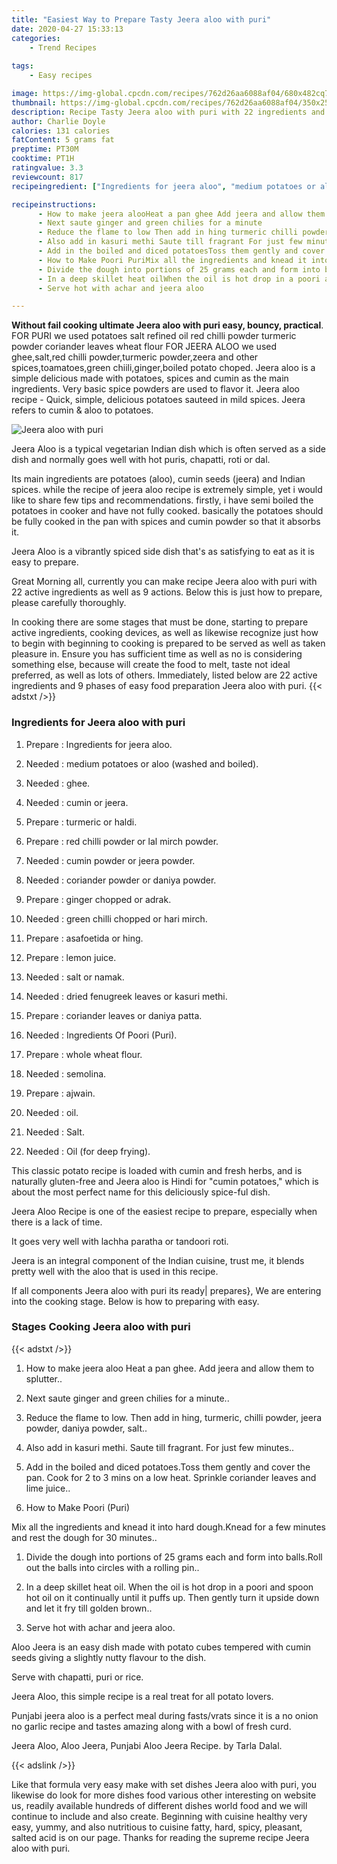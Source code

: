 ```yaml
---
title: "Easiest Way to Prepare Tasty Jeera aloo with puri"
date: 2020-04-27 15:33:13
categories:
    - Trend Recipes
    
tags:
    - Easy recipes

image: https://img-global.cpcdn.com/recipes/762d26aa6088af04/680x482cq70/jeera-aloo-with-puri-recipe-main-photo.jpg
thumbnail: https://img-global.cpcdn.com/recipes/762d26aa6088af04/350x250cq70/jeera-aloo-with-puri-recipe-main-photo.jpg
description: Recipe Tasty Jeera aloo with puri with 22 ingredients and 9 stages of easy cooking.
author: Charlie Doyle
calories: 131 calories
fatContent: 5 grams fat
preptime: PT30M
cooktime: PT1H
ratingvalue: 3.3
reviewcount: 817
recipeingredient: ["Ingredients for jeera aloo", "medium potatoes or aloo washed and boiled", "ghee", "cumin or jeera", "turmeric or haldi", "red chilli powder or lal mirch powder", "cumin powder or jeera powder", "coriander powder or daniya powder", "ginger chopped or adrak", "green chilli chopped or hari mirch", "asafoetida or hing", "lemon juice", "salt or namak", "dried fenugreek leaves or kasuri methi", "coriander leaves or daniya patta", "Ingredients Of Poori Puri", "whole wheat flour", "semolina", "ajwain", "oil", "Salt", "Oil for deep frying"]

recipeinstructions: 
      - How to make jeera alooHeat a pan ghee Add jeera and allow them to splutter 
      - Next saute ginger and green chilies for a minute 
      - Reduce the flame to low Then add in hing turmeric chilli powder jeera powder daniya powder salt 
      - Also add in kasuri methi Saute till fragrant For just few minutes 
      - Add in the boiled and diced potatoesToss them gently and cover the pan Cook for 2 to 3 mins on a low heatSprinkle coriander leaves and lime juice 
      - How to Make Poori PuriMix all the ingredients and knead it into hard doughKnead for a few minutes and rest the dough for 30 minutes 
      - Divide the dough into portions of 25 grams each and form into ballsRoll out the balls into circles with a rolling pin 
      - In a deep skillet heat oilWhen the oil is hot drop in a poori and spoon hot oil on it continually until it puffs upThen gently turn it upside down and let it fry till golden brown 
      - Serve hot with achar and jeera aloo

---
```




**Without fail cooking ultimate Jeera aloo with puri easy, bouncy, practical**. FOR PURI we used potatoes salt refined oil red chilli powder turmeric powder coriander leaves wheat flour FOR JEERA ALOO we used ghee,salt,red chilli powder,turmeric powder,zeera and other spices,toamatoes,green chiili,ginger,boiled potato choped. Jeera aloo is a simple delicious made with potatoes, spices and cumin as the main ingredients. Very basic spice powders are used to flavor it. Jeera aloo recipe - Quick, simple, delicious potatoes sauteed in mild spices. Jeera refers to cumin &amp; aloo to potatoes.


![Jeera aloo with puri](https://img-global.cpcdn.com/recipes/762d26aa6088af04/680x482cq70/jeera-aloo-with-puri-recipe-main-photo.jpg "Jeera aloo with puri")



Jeera Aloo is a typical vegetarian Indian dish which is often served as a side dish and normally goes well with hot puris, chapatti, roti or dal.

Its main ingredients are potatoes (aloo), cumin seeds (jeera) and Indian spices. while the recipe of jeera aloo recipe is extremely simple, yet i would like to share few tips and recommendations. firstly, i have semi boiled the potatoes in cooker and have not fully cooked. basically the potatoes should be fully cooked in the pan with spices and cumin powder so that it absorbs it.

Jeera Aloo is a vibrantly spiced side dish that&#39;s as satisfying to eat as it is easy to prepare.


Great Morning all, currently you can make recipe Jeera aloo with puri with 22 active ingredients as well as 9 actions. Below this is just how to prepare, please carefully thoroughly.

In cooking there are some stages that must be done, starting to prepare active ingredients, cooking devices, as well as likewise recognize just how to begin with beginning to cooking is prepared to be served as well as taken pleasure in. Ensure you has sufficient time as well as no is considering something else, because will create the food to melt, taste not ideal preferred, as well as lots of others. Immediately, listed below are 22 active ingredients and 9 phases of easy food preparation Jeera aloo with puri.
{{< adstxt />}}

### Ingredients for Jeera aloo with puri


1. Prepare  : Ingredients for jeera aloo.

1. Needed  : medium potatoes or aloo (washed and boiled).

1. Needed  : ghee.

1. Needed  : cumin or jeera.

1. Prepare  : turmeric or haldi.

1. Prepare  : red chilli powder or lal mirch powder.

1. Needed  : cumin powder or jeera powder.

1. Needed  : coriander powder or daniya powder.

1. Prepare  : ginger chopped or adrak.

1. Needed  : green chilli chopped or hari mirch.

1. Prepare  : asafoetida or hing.

1. Prepare  : lemon juice.

1. Needed  : salt or namak.

1. Needed  : dried fenugreek leaves or kasuri methi.

1. Prepare  : coriander leaves or daniya patta.

1. Needed  : Ingredients Of Poori (Puri).

1. Prepare  : whole wheat flour.

1. Needed  : semolina.

1. Prepare  : ajwain.

1. Needed  : oil.

1. Needed  : Salt.

1. Needed  : Oil (for deep frying).


This classic potato recipe is loaded with cumin and fresh herbs, and is naturally gluten-free and Jeera aloo is Hindi for &#34;cumin potatoes,&#34; which is about the most perfect name for this deliciously spice-ful dish.

Jeera Aloo Recipe is one of the easiest recipe to prepare, especially when there is a lack of time.

It goes very well with lachha paratha or tandoori roti.

Jeera is an integral component of the Indian cuisine, trust me, it blends pretty well with the aloo that is used in this recipe.


If all components Jeera aloo with puri its ready| prepares}, We are entering into the cooking stage. Below is how to preparing with easy.

### Stages Cooking Jeera aloo with puri

{{< adstxt />}}


1. How to make jeera aloo
Heat a pan ghee. Add jeera and allow them to splutter..



1. Next saute ginger and green chilies for a minute..



1. Reduce the flame to low. Then add in hing, turmeric, chilli powder, jeera powder, daniya powder, salt..



1. Also add in kasuri methi. Saute till fragrant. For just few minutes..



1. Add in the boiled and diced potatoes.Toss them gently and cover the pan. Cook for 2 to 3 mins on a low heat.
Sprinkle coriander leaves and lime juice..



1. How to Make Poori (Puri)

Mix all the ingredients and knead it into hard dough.Knead for a few minutes and rest the dough for 30 minutes..



1. Divide the dough into portions of 25 grams each and form into balls.Roll out the balls into circles with a rolling pin..



1. In a deep skillet heat oil.
When the oil is hot drop in a poori and spoon hot oil on it continually until it puffs up.
Then gently turn it upside down and let it fry till golden brown..



1. Serve hot with achar and jeera aloo.




Aloo Jeera is an easy dish made with potato cubes tempered with cumin seeds giving a slightly nutty flavour to the dish.

Serve with chapatti, puri or rice.

Jeera Aloo, this simple recipe is a real treat for all potato lovers.

Punjabi jeera aloo is a perfect meal during fasts/vrats since it is a no onion no garlic recipe and tastes amazing along with a bowl of fresh curd.

Jeera Aloo, Aloo Jeera, Punjabi Aloo Jeera Recipe. by Tarla Dalal.


{{< adslink />}}

Like that formula very easy make with set dishes Jeera aloo with puri, you likewise do look for more dishes food various other interesting on website us, readily available hundreds of different dishes world food and we will continue to include and also create. Beginning with cuisine healthy very easy, yummy, and also nutritious to cuisine fatty, hard, spicy, pleasant, salted acid is on our page. Thanks for reading the supreme recipe Jeera aloo with puri.
